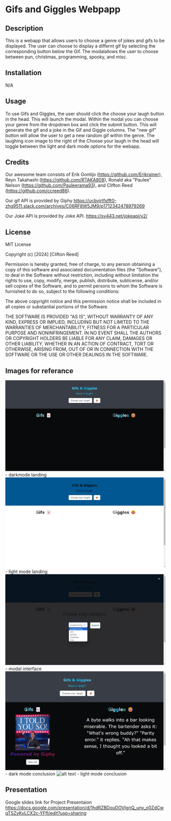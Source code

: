 # Gifs and Giggles Webpapp

## Description

This is a webapp that allows users to choose a genre of jokes and gifs to be displayed. The user can choose to display a differnt gif by selecting the corresponding button below the Gif. The modalallows the user to choose between pun, christmas, programming, spooky, and misc.

## Installation

N/A

## Usage

To use Gifs and Giggles, the user should click the choose your laugh button in the head. This will launch the modal. Within the modal you can choose your genre from the dropdown box and click the submit button. This will generate the gif and a joke in the Gif and Giggle columns. The "new gif" button will allow the user to get a new random gif within the genre. The laughing icon image to the right of the Choose your laugh in the head will toggle between the light and dark mode options for the webapp. 

## Credits
Our awesome team consists of Erik Gontijo (https://github.com/Erikrainer), Reyn Takahashi (https://github.com/RTAKA808), Ronald aka "Paulee" Nelson (https://github.com/Pauleerama93), and Clifton Reed (https://github.com/ccreed86). 

Our gif API is provided by Giphy
https://ucbvirtfsfft0-zhg9511.slack.com/archives/C06RF8W5JM9/p1712342478979269

Our Joke API is provided by Joke API. 
https://sv443.net/jokeapi/v2/

## License

MIT License

Copyright (c) [2024] [Clifton Reed]

Permission is hereby granted, free of charge, to any person obtaining a copy
of this software and associated documentation files (the "Software"), to deal
in the Software without restriction, including without limitation the rights
to use, copy, modify, merge, publish, distribute, sublicense, and/or sell
copies of the Software, and to permit persons to whom the Software is
furnished to do so, subject to the following conditions:

The above copyright notice and this permission notice shall be included in all
copies or substantial portions of the Software.

THE SOFTWARE IS PROVIDED "AS IS", WITHOUT WARRANTY OF ANY KIND, EXPRESS OR
IMPLIED, INCLUDING BUT NOT LIMITED TO THE WARRANTIES OF MERCHANTABILITY,
FITNESS FOR A PARTICULAR PURPOSE AND NONINFRINGEMENT. IN NO EVENT SHALL THE
AUTHORS OR COPYRIGHT HOLDERS BE LIABLE FOR ANY CLAIM, DAMAGES OR OTHER
LIABILITY, WHETHER IN AN ACTION OF CONTRACT, TORT OR OTHERWISE, ARISING FROM,
OUT OF OR IN CONNECTION WITH THE SOFTWARE OR THE USE OR OTHER DEALINGS IN THE
SOFTWARE.  

## Images for referance

![alt text](image.png) - darkmode landing 
![alt text](image-1.png) - light mode landing
![alt text](image-2.png) - modal interface
![alt text](image-3.png) - dark mode conclusion
![alt text](mage-4.png) - light mode conclusion

## Presentation 

Google slides link for Project Presentaion
https://docs.google.com/presentation/d/1hdRZBDouDOVIgnQ_uny_o0ZdCwqTSZyKvLCX2c-YFfI/edit?usp=sharing

